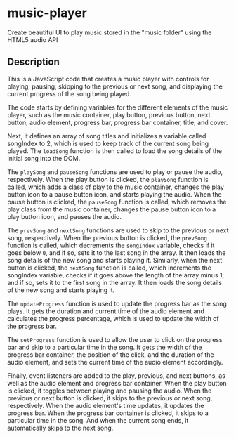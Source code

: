# music-player
Create beautiful UI to play music stored in the "music folder" using the HTML5 audio API

## Description

This is a JavaScript code that creates a music player with controls for playing, pausing, skipping to the previous or next song, and displaying the current progress of the song being played.

The code starts by defining variables for the different elements of the music player, such as the music container, play button, previous button, next button, audio element, progress bar, progress bar container, title, and cover.

Next, it defines an array of song titles and initializes a variable called songIndex to 2, which is used to keep track of the current song being played. The `loadSong` function is then called to load the song details of the initial song into the DOM.

The `playSong` and `pauseSong` functions are used to play or pause the audio, respectively. When the play button is clicked, the `playSong` function is called, which adds a class of play to the music container, changes the play button icon to a pause button icon, and starts playing the audio. When the pause button is clicked, the `pauseSong` function is called, which removes the play class from the music container, changes the pause button icon to a play button icon, and pauses the audio.

The `prevSong` and `nextSong` functions are used to skip to the previous or next song, respectively. When the previous button is clicked, the `prevSong` function is called, which decrements the `songIndex` variable, checks if it goes below `0`, and if so, sets it to the last song in the array. It then loads the song details of the new song and starts playing it. Similarly, when the next button is clicked, the `nextSong` function is called, which increments the songIndex variable, checks if it goes above the length of the array minus 1, and if so, sets it to the first song in the array. It then loads the song details of the new song and starts playing it.

The `updateProgress` function is used to update the progress bar as the song plays. It gets the duration and current time of the audio element and calculates the progress percentage, which is used to update the width of the progress bar.

The `setProgress` function is used to allow the user to click on the progress bar and skip to a particular time in the song. It gets the width of the progress bar container, the position of the click, and the duration of the audio element, and sets the current time of the audio element accordingly.

Finally, event listeners are added to the play, previous, and next buttons, as well as the audio element and progress bar container. When the play button is clicked, it toggles between playing and pausing the audio. When the previous or next button is clicked, it skips to the previous or next song, respectively. When the audio element's time updates, it updates the progress bar. When the progress bar container is clicked, it skips to a particular time in the song. And when the current song ends, it automatically skips to the next song.
